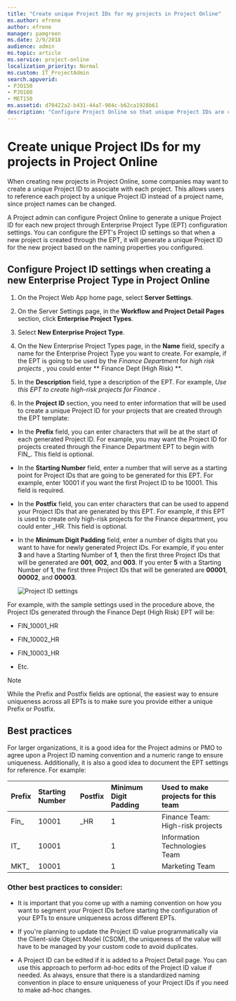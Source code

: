```yaml
---
title: "Create unique Project IDs for my projects in Project Online"
ms.author: efrene
author: efrene
manager: pamgreen
ms.date: 2/9/2018
audience: admin
ms.topic: article
ms.service: project-online
localization_priority: Normal
ms.custom: IT_ProjectAdmin
search.appverid:
- PJO150
- PJO160
- MET150
ms.assetid: d70422a2-b431-44a7-984c-b62ca1928b61
description: "Configure Project Online so that unique Project IDs are created for new projects."
---
```


# Create unique Project IDs for my projects in Project Online

  
When creating new projects in Project Online, some companies may want to create a unique Project ID to associate with each project. This allows users to reference each project by a unique Project ID instead of a project name, since project names can be changed.
  
A Project admin can configure Project Online to generate a unique Project ID for each new project through Enterprise Project Type (EPT) configuration settings. You can configure the EPT's Project ID settings so that when a new project is created through the EPT, it will generate a unique Project ID for the new project based on the naming properties you configured.
  
## Configure Project ID settings when creating a new Enterprise Project Type in Project Online

1. On the Project Web App home page, select **Server Settings**.
    
2. On the Server Settings page, in the **Workflow and Project Detail Pages** section, click **Enterprise Project Types**.
    
3. Select **New Enterprise Project Type**.
    
4. On the New Enterprise Project Types page, in the **Name** field, specify a name for the Enterprise Project Type you want to create. For example, if the EPT is going to be used by the  *Finance Department*  for  *high risk projects*  , you could enter ** Finance Dept (High Risk) **.
    
5. In the **Description** field, type a description of the EPT. For example,  *Use this EPT to create high-risk projects for Finance*  . 
    
6. In the **Project ID** section, you need to enter information that will be used to create a unique Project ID for your projects that are created through the EPT template: 
    
  - In the **Prefix** field, you can enter characters that will be at the start of each generated Project ID. For example, you may want the Project ID for projects created through the Finance Department EPT to begin with FIN_. This field is optional. 
    
  - In the **Starting Number** field, enter a number that will serve as a starting point for Project IDs that are going to be generated for this EPT. For example, enter 10001 if you want the first Project ID to be 10001. This field is required. 
    
  - In the **Postfix** field, you can enter characters that can be used to append your Project IDs that are generated by this EPT. For example, if this EPT is used to create only high-risk projects for the Finance department, you could enter _HR. This field is optional. 
    
  - In the **Minimum Digit Padding** field, enter a number of digits that you want to have for newly generated Project IDs. For example, if you enter **3** and have a Starting Number of **1**, then the first three Project IDs that will be generated are **001**, **002**, and **003**. If you enter **5** with a Starting Number of **1**, the first three Project IDs that will be generated are **00001**, **00002**, and **00003**. 
    
    ![Project ID settings](media/309177f7-ec57-4a67-a40e-a5dc9c0835b3.png)
  
For example, with the sample settings used in the procedure above, the Project IDs generated through the Finance Dept (High Risk) EPT will be:
  
- FIN_10001_HR
    
- FIN_10002_HR
    
- FIN_10003_HR
    
- Etc.
    
> [!NOTE]
> While the Prefix and Postfix fields are optional, the easiest way to ensure uniqueness across all EPTs is to make sure you provide either a unique Prefix or Postfix. 
  
## Best practices

For larger organizations, it is a good idea for the Project admins or PMO to agree upon a Project ID naming convention and a numeric range to ensure uniqueness. Additionally, it is also a good idea to document the EPT settings for reference. For example: 
  
|**Prefix**|**Starting Number**|**Postfix**|**Minimum Digit Padding**|**Used to make projects for this team**|
|:-----|:-----|:-----|:-----|:-----|
|Fin_  <br/> |10001  <br/> |_HR  <br/> |1  <br/> |Finance Team: High-risk projects  <br/> |
|IT_  <br/> |10001  <br/> ||1  <br/> |Information Technologies Team  <br/> |
|MKT_  <br/> |10001  <br/> ||1  <br/> |Marketing Team  <br/> |
   
### Other best practices to consider:

- It is important that you come up with a naming convention on how you want to segment your Project IDs before starting the configuration of your EPTs to ensure uniqueness across different EPTs. 
    
- If you're planning to update the Project ID value programmatically via the Client-side Object Model (CSOM), the uniqueness of the value will have to be managed by your custom code to avoid duplicates. 
    
- A Project ID can be edited if it is added to a Project Detail page. You can use this approach to perform ad-hoc edits of the Project ID value if needed. As always, ensure that there is a standardized naming convention in place to ensure uniqueness of your Project IDs if you need to make ad-hoc changes. 
    

